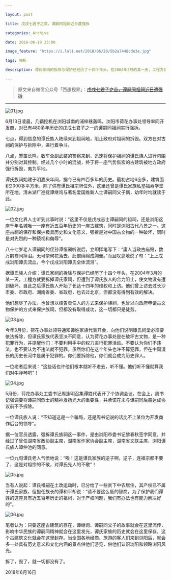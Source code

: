 ```yaml
---

layout: post

title: 戊戌七君子之首，谭嗣同祖祠近日遭强拆

categories: Archive

date: 2018-06-19 23:00

image_feature: "https://i.loli.net/2018/06/20/5b2a7448cde3e.jpg"

tags: 强拆

description: 谭氏家祠的拆除与保护已经历了十四个年头，在2004年3月的某一天，工程方就要拆掉谭氏家祠，但遭到了谭氏族人的合力阻止，使文物没有遭到破坏。自此之后谭氏族人开始了长达十四年的维权和上访。他们曾上访去过长沙市委、市政府、湖南省委、省政府，也去过北京，但都没有得到有效的解决。

---
```


> 原文来自微信公众号「西愚视界」：~~[戊戌七君子之首，谭嗣同祖祠近日遭强拆](https://mp.weixin.qq.com/s/Me0MC-mifHJQPTYdnOhguQ)~~

---

![01.jpg](https://i.loli.net/2018/06/20/5b2a7447c2b41.jpg)

6月13日凌晨，几辆挖机在浏阳城南的浦梓巷轰鸣，浏阳市荷花办事处领导率同开发商，对已有480多年历史的戊戌七君子之一的谭嗣同祖祠实行强拆。

七点，得到信息的谭氏族人陆续来到祖祠地，阻止政府对祖祠的拆毁。双方在对古祠的保护与拆除中，进行着争斗。

八点，警笛长鸣，数车全副武装的警察来到，迅速将保护祖祠的谭氏族人进行包围并分别对其控制。经过几个小时的混战，终于将一座气势恢宏的古建筑被地方政府强行拆毁，夷为平地。

谭氏族祠始建于明嘉庆年间，据今已有四百多年的历史。最初占地6亩多，建筑面积2000多平方米，除了供有谭氏祖宗牌位外，这里还曾是谭氏家族私塾福寿学堂所在地。清未湖广巡抚谭继询与著名爱国维新人士谭嗣同父子俩，幼年时均就读于此。

![02.jpg](https://i.loli.net/2018/06/20/5b2a7447c4a1d.jpg)

一位文化界人士听到此事时说：“这里不仅是戊戌志士谭嗣同的祖祠，还是浏阳这座千年名城唯一一座有近五百年历史的一座古建筑，同时是浏阳古代八景之一。这座古祠的保存和保护极具历史和文化意义，强拆是对中国古文物的一种破坏，同时是对先烈的一种藐视和侮辱”。

八十七岁老人谭嗣同的侄孙谭恒昶听说后，立即挥笔写下：“庸人当政古庙毁，数万嗣裔同掉泪。无可奈何花落去，此恨绵绵成胸垒。”而且叹息地说了句：“上上戊戌浏阳谭氏流血，今个戊戌浏阳谭氏全体流泪”。

据谭氏族人介绍：谭氏家祠的拆除与保护已经历了十四个年头，在2004年3月的某一天，工程方就要拆掉谭氏家祠，但遭到了谭氏族人的合力阻止，使文物没有遭到破坏。自此之后谭氏族人开始了长达十四年的维权和上访。他们曾上访去过长沙市委、市政府、湖南省委、省政府，也去过北京，但都没有得到有效的解决。

他们想尽了办法，也曾想以控告责任人的方式来保护族祠，也曾以向政府申请古文物保护的方式来保护族祠，但都没有取得成功，这一切都只是徒劳。

![03.jpg](https://i.loli.net/2018/06/20/5b2a74480f6fc.jpg)

今年3月份，荷花办事处领导通知谭姓家族代表开会，向他们说明谭氏祠堂必须要依法拆除，但谭氏家族代表坚决不同意，认为荷花办事处是在破坏古文物，是一种犯罪行为，并提醒他们：不要利用手中的权力进行犯罪活动。不要认为你们不违法，也不要认为不违法就不犯罪。虽然你们在这个年头也许不算犯罪，但在中国漫长的历史长河中是属于犯罪的。你们要拆除他，你们就会成为历史罪人。

一位老者后来说：“这些话也许他们根本就听不进去，听不懂。他们听不懂就算我们对牛弹琴吧”！

![04.jpg](https://i.loli.net/2018/06/20/5b2a744843534.jpg)

5月份，荷花办事处工委书记周逢明召集谭姓代表开了个协调会议。在会上，周书记强调要将谭嗣同烈士的精神发扬光大的重要性，并承诺在未与谭嗣同后裔达成协议前不予拆除。

一位谭氏族人说：“不知道这是一个骗局，还是周书记说的话比不上某位为开发商作后台的领导”。

据一位官员透露，强拆谭氏族祠这一事件，是由浏阳市委书记黎春秋签字同意，并经过了曾任湖南省政协副主席，湖南省作家协会副主席，湖南省文联主席、浏阳谭氏族人谭仲池的同意。

一位九旬谭氏老人气愤地说：“唉！这是谭氏家族的逆子啊，逆子，连祖宗都不要了，这是对祖宗的不敬，对谭氏先人的不敬”！

![05.jpg](https://i.loli.net/2018/06/20/5b2a7448cde3e.jpg)

当有人说起：谭氏祖嗣在土改运动时，已分给了一些贫下中农居住，其产权已不属于谭氏家族，但担任族长的谭和平却说：“请不要这么低的智商，为了保护我们谭姓的这座具有近五百年历史的祖祠，对于产权问题，我们有办法也有能力解决好的”。

![06.jpg](https://i.loli.net/2018/06/20/5b2a7448546e4.jpg)

笔者认为：只要这座古建筑的存在，谭继询、谭嗣同父子的故事就会在这里流传，影响中华民族的谭嗣同精神就会在这里发光，谭氏家族的历史就会在这里保存，这个古建筑文化就会在这里封存。当全国各地经商、旅游的客人们来到浏阳后，就会多一处具有历史意义和文化内涵的景点供他们游览，供他们认识浏阳和领略浏阳风光。

拆了，毁了，就一切都没有了。

2018年6月16日
